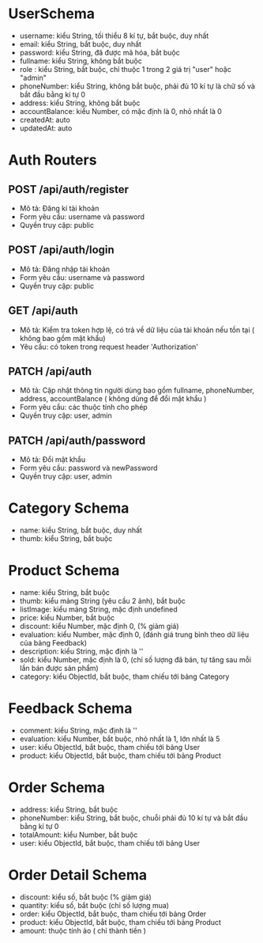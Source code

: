 # UserSchema

-	username: kiểu String, tối thiểu 8 kí tự, bắt buộc, duy nhất
-   email: kiểu String, bắt buộc, duy nhất
-	password: kiểu String, đã được mã hóa, bắt buộc
-	fullname: kiểu String, không bắt buộc
-	role : kiểu String, bắt buộc, chỉ thuộc 1 trong 2 giá trị "user" hoặc "admin"
-   phoneNumber: kiểu String, không bắt buộc, phải đủ 10 kí tự là chữ số và bắt đầu bằng kí tự 0
-   address: kiểu String, không bắt buộc
-   accountBalance: kiểu Number, có mặc định là 0, nhỏ nhất là 0
-   createdAt: auto
-   updatedAt: auto


# Auth Routers

## POST /api/auth/register
-   Mô tả: Đăng kí tài khoản
-   Form yêu cầu: username và password
-   Quyền truy cập: public

## POST /api/auth/login
-   Mô tả: Đăng nhập tài khoản
-   Form yêu cầu: username và password
-   Quyền truy cập: public

## GET /api/auth
-   Mô tả: Kiểm tra token hợp lệ, có trả về dữ liệu của tài khoản nếu tồn tại ( không bao gồm mật khẩu)
-   Yêu cầu: có token trong request header 'Authorization'

## PATCH /api/auth
-   Mô tả: Cập nhật thông tin người dùng bao gồm fullname, phoneNumber, address, accountBalance ( không dùng để đổi mật khẩu )
-   Form yêu cầu: các thuộc tính cho phép
-   Quyền truy cập: user, admin

## PATCH /api/auth/password
-   Mô tả: Đổi mật khẩu
-   Form yêu cầu: password và newPassword
-   Quyền truy cập: user, admin

# Category Schema
-   name: kiểu String, bắt buộc, duy nhất
-   thumb: kiểu String, bắt buộc

# Product Schema
-   name: kiểu String, bắt buộc
-   thumb: kiểu mảng String (yêu cầu 2 ảnh), bắt buộc
-   listImage: kiểu mảng String, mặc định undefined
-   price: kiểu Number, bắt buộc
-   discount: kiểu Number, mặc định 0, (% giảm giá)
-   evaluation: kiểu Number, mặc định 0, (đánh giá trung bình theo dữ liệu của bảng Feedback)
-   description: kiểu String, mặc định là ''
-   sold: kiểu Number, mặc định là 0, (chỉ số lượng đã bán, tự tăng sau mỗi lần bán được sản phẩm)
-   category: kiểu ObjectId, bắt buộc, tham chiếu tới bảng Category

# Feedback Schema
-   comment: kiểu String, mặc định là ''
-   evaluation: kiểu Number, bắt buộc, nhỏ nhất là 1, lớn nhất là 5
-   user: kiểu ObjectId, bắt buộc, tham chiếu tới bảng User
-   product: kiểu ObjectId, bắt buộc, tham chiếu tới bảng Product

# Order Schema 
-   address: kiểu String, bắt buộc
-   phoneNumber: kiểu String, bắt buộc, chuỗi phải đủ 10 kí tự và bắt đầu bằng kí tự 0
-   totalAmount: kiểu Number, bắt buộc
-   user: kiểu ObjectId, bắt buộc, tham chiếu tới bảng User

# Order Detail Schema
-   discount: kiểu số, bắt buộc (% giảm giá)
-   quantity: kiểu số, bắt buộc (chỉ số lượng mua)
-   order: kiểu ObjectId, bắt buộc, tham chiếu tới bảng Order
-   product: kiểu ObjectId, bắt buộc, tham chiếu tới bảng Product
-   amount: thuộc tính ảo ( chỉ thành tiền )
